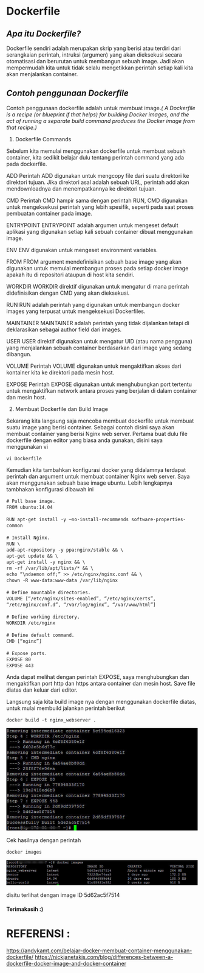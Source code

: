 Dockerfile
==========

## *Apa itu Dockerfile?*

Dockerfile sendiri adalah merupakan skrip yang berisi atau terdiri dari serangkaian perintah, intruksi (argumen) yang akan dieksekusi secara otomatisasi dan berurutan untuk membangun sebuah image. Jadi akan mempermudah kita untuk tidak selalu mengetikkan perintah setiap kali kita akan menjalankan container.

## *Contoh penggunaan Dockerfile*

Contoh penggunaan dockerfile adalah untuk membuat image.*( A Dockerfile is a recipe (or blueprint if that helps) for building Docker images, and the act of running a separate build command produces the Docker image from that recipe.)*
 
1. Dockerfile Commands

Sebelum kita memulai menggunakan dockerfile untuk membuat sebuah container, kita sedikit belajar dulu tentang perintah command yang ada pada dockerfile.

ADD
Perintah ADD digunakan untuk mengcopy file dari suatu direktori ke direktori tujuan.
Jika direktori asal adalah sebuah URL, perintah add akan mendownloadnya dan menempatkannya ke direktori tujuan.

CMD
Perintah CMD hampir sama dengan perintah RUN, CMD digunakan untuk mengeksekusi perintah yang lebih spesifik, seperti pada saat proses pembuatan container pada image.

ENTRYPOINT
ENTRYPOINT adalah argumen untuk mengeset default aplikasi yang digunakan setiap kali sebuah container dibuat menggunakan image.

ENV
ENV digunakan untuk mengeset environment variables.

FROM
FROM argument mendefinisikan sebuah base image yang akan digunakan untuk memulai membangun proses pada setiap docker image apakah itu di repositori ataupun di host kita sendiri.

WORKDIR
WORKDIR direktif digunakan untuk mengatur di mana perintah didefinisikan dengan CMD yang akan dieksekusi.

RUN
RUN adalah perintah yang digunakan untuk membangun docker images yang terpusat untuk mengeksekusi Dockerfiles.

MAINTAINER
MAINTAINER adalah perintah yang tidak dijalankan tetapi di deklarasikan sebagai author field dari images.

USER
USER direktif digunakan untuk mengatur UID (atau nama pengguna) yang menjalankan sebuah container berdasarkan dari image yang sedang dibangun.

VOLUME
Perintah VOLUME digunakan untuk mengaktifkan akses dari kontainer kita ke direktori pada mesin host.

EXPOSE
Perintah EXPOSE digunakan untuk menghubungkan port tertentu untuk mengaktifkan network antara proses yang berjalan di dalam container dan mesin host.
 
 
2. Membuat Dockerfile dan Build Image

Sekarang kita langsung saja mencoba membuat dockerfile untuk membuat suatu image yang berisi container. Sebagai contoh disini saya akan membuat container yang berisi Nginx web server. Pertama buat dulu file dockerfile dengan editor yang biasa anda gunakan, disini saya menggunakan vi

    vi Dockerfile

Kemudian kita tambahkan konfigurasi docker yang didalamnya terdapat perintah dan argument untuk membuat container Nginx web server. Saya akan menggunakan sebuah base image ubuntu. Lebih lengkapnya tambhakan konfigurasi dibawah ini

    # Pull base image.
    FROM ubuntu:14.04

    RUN apt-get install -y –no-install-recommends software-properties-common

    # Install Nginx.
    RUN \
    add-apt-repository -y ppa:nginx/stable && \
    apt-get update && \
    apt-get install -y nginx && \
    rm -rf /var/lib/apt/lists/* && \
    echo “\ndaemon off;” >> /etc/nginx/nginx.conf && \
    chown -R www-data:www-data /var/lib/nginx

    # Define mountable directories.
    VOLUME [“/etc/nginx/sites-enabled”, “/etc/nginx/certs”, “/etc/nginx/conf.d”, “/var/log/nginx”, “/var/www/html”]

    # Define working directory.
    WORKDIR /etc/nginx

    # Define default command.
    CMD [“nginx”]

    # Expose ports.
    EXPOSE 80
    EXPOSE 443

Anda dapat melihat dengan perintah EXPOSE, saya menghubungkan dan mengaktifkan port http dan https antara container dan mesin host. Save file diatas dan keluar dari editor.

Langsung saja kita build image nya dengan menggunakan dockerfile diatas, untuk mulai membuild jalankan perintah berikut

    docker build -t nginx_webserver .

 ![logo](https://github.com/riskalest/ujian-tct/blob/master/1.jpg)	
	
Cek hasilnya dengan perintah

    docker images

 ![logo](https://github.com/riskalest/ujian-tct/blob/master/2.jpg)
	
disitu terlihat dengan image ID 5d62ac5f7514
	
 
#### Terimakasih :)


REFERENSI :
===========
https://andykamt.com/belajar-docker-membuat-container-menggunakan-dockerfile/
https://nickjanetakis.com/blog/differences-between-a-dockerfile-docker-image-and-docker-container
